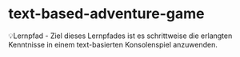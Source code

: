 # text-based-adventure-game
💡Lernpfad - Ziel dieses Lernpfades ist es schrittweise die erlangten Kenntnisse in einem text-basierten Konsolenspiel anzuwenden.
